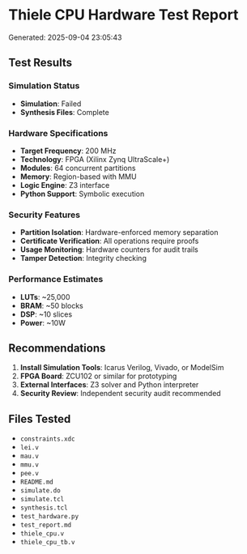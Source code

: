 # Thiele CPU Hardware Test Report

Generated: 2025-09-04 23:05:43

## Test Results

### Simulation Status
- **Simulation**: Failed
- **Synthesis Files**: Complete

### Hardware Specifications

- **Target Frequency**: 200 MHz
- **Technology**: FPGA (Xilinx Zynq UltraScale+)
- **Modules**: 64 concurrent partitions
- **Memory**: Region-based with MMU
- **Logic Engine**: Z3 interface
- **Python Support**: Symbolic execution

### Security Features

- **Partition Isolation**: Hardware-enforced memory separation
- **Certificate Verification**: All operations require proofs
- **Usage Monitoring**: Hardware counters for audit trails
- **Tamper Detection**: Integrity checking

### Performance Estimates

- **LUTs**: ~25,000
- **BRAM**: ~50 blocks
- **DSP**: ~10 slices
- **Power**: ~10W

## Recommendations

1. **Install Simulation Tools**: Icarus Verilog, Vivado, or ModelSim
2. **FPGA Board**: ZCU102 or similar for prototyping
3. **External Interfaces**: Z3 solver and Python interpreter
4. **Security Review**: Independent security audit recommended

## Files Tested

- `constraints.xdc`
- `lei.v`
- `mau.v`
- `mmu.v`
- `pee.v`
- `README.md`
- `simulate.do`
- `simulate.tcl`
- `synthesis.tcl`
- `test_hardware.py`
- `test_report.md`
- `thiele_cpu.v`
- `thiele_cpu_tb.v`
